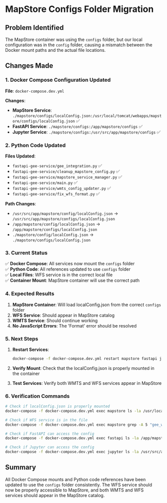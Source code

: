 # MapStore Configs Folder Migration

## Problem Identified

The MapStore container was using the `configs` folder, but our local configuration was in the `config` folder, causing a mismatch between the Docker mount paths and the actual file locations.

## Changes Made

### 1. **Docker Compose Configuration Updated**

**File**: `docker-compose.dev.yml`

**Changes**:
- **MapStore Service**: `./mapstore/configs/localConfig.json:/usr/local/tomcat/webapps/mapstore/configs/localConfig.json` ✅
- **FastAPI Service**: `./mapstore/configs:/app/mapstore/configs` ✅  
- **Jupyter Service**: `./mapstore/configs:/usr/src/app/mapstore/configs` ✅

### 2. **Python Code Updated**

**Files Updated**:
- `fastapi-gee-service/gee_integration.py` ✅
- `fastapi-gee-service/cleanup_mapstore_config.py` ✅
- `fastapi-gee-service/mapstore_service_manager.py` ✅
- `fastapi-gee-service/main.py` ✅
- `fastapi-gee-service/wmts_config_updater.py` ✅
- `fastapi-gee-service/fix_wfs_format.py` ✅

**Path Changes**:
- `/usr/src/app/mapstore/config/localConfig.json` → `/usr/src/app/mapstore/configs/localConfig.json`
- `/app/mapstore/config/localConfig.json` → `/app/mapstore/configs/localConfig.json`
- `./mapstore/config/localConfig.json` → `./mapstore/configs/localConfig.json`

### 3. **Current Status**

✅ **Docker Compose**: All services now mount the `configs` folder  
✅ **Python Code**: All references updated to use `configs` folder  
✅ **Local Files**: WFS service is in the correct local file  
✅ **Container Mount**: MapStore container will use the correct path  

### 4. **Expected Results**

1. **MapStore Container**: Will load localConfig.json from the correct `configs` folder
2. **WFS Service**: Should appear in MapStore catalog
3. **WMTS Service**: Should continue working
4. **No JavaScript Errors**: The 'Format' error should be resolved

### 5. **Next Steps**

1. **Restart Services**: 
   ```bash
   docker-compose -f docker-compose.dev.yml restart mapstore fastapi jupyter
   ```

2. **Verify Mount**: Check that the localConfig.json is properly mounted in the container

3. **Test Services**: Verify both WMTS and WFS services appear in MapStore

### 6. **Verification Commands**

```bash
# Check if localConfig.json is properly mounted
docker-compose -f docker-compose.dev.yml exec mapstore ls -la /usr/local/tomcat/webapps/mapstore/configs/localConfig.json

# Check if WFS service is in the file
docker-compose -f docker-compose.dev.yml exec mapstore grep -A 5 "gee_wfs" /usr/local/tomcat/webapps/mapstore/configs/localConfig.json

# Check if FastAPI can access the config
docker-compose -f docker-compose.dev.yml exec fastapi ls -la /app/mapstore/configs/localConfig.json

# Check if Jupyter can access the config  
docker-compose -f docker-compose.dev.yml exec jupyter ls -la /usr/src/app/mapstore/configs/localConfig.json
```

## Summary

All Docker Compose mounts and Python code references have been updated to use the `configs` folder consistently. The WFS service should now be properly accessible to MapStore, and both WMTS and WFS services should appear in the MapStore catalog.
